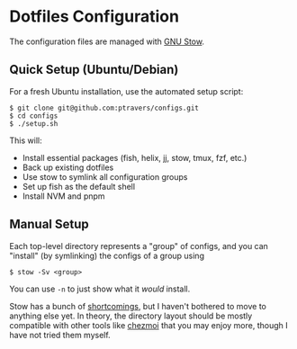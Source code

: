 # Dotfiles Configuration

The configuration files are managed with [GNU Stow].

## Quick Setup (Ubuntu/Debian)

For a fresh Ubuntu installation, use the automated setup script:

```console
$ git clone git@github.com:ptravers/configs.git
$ cd configs
$ ./setup.sh
```

This will:
- Install essential packages (fish, helix, jj, stow, tmux, fzf, etc.)
- Back up existing dotfiles
- Use stow to symlink all configuration groups
- Set up fish as the default shell
- Install NVM and pnpm

## Manual Setup

Each top-level directory represents a "group" of configs, and you can
"install" (by symlinking) the configs of a group using

```console
$ stow -Sv <group>
```

You can use `-n` to just show what it _would_ install.

Stow has a bunch of [shortcomings], but I haven't bothered to move to
anything else yet. In theory, the directory layout should be mostly
compatible with other tools like [chezmoi] that you may enjoy more,
though I have not tried them myself.

[GNU Stow]: https://www.gnu.org/software/stow/
[shortcomings]: https://github.com/aspiers/stow/issues/33
[chezmoi]: https://www.chezmoi.io/
